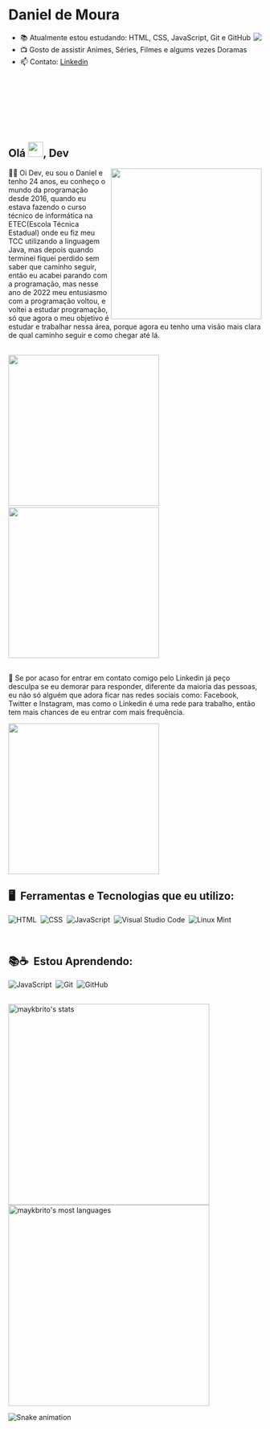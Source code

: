 # Daniel de Moura

<img align="right" src="https://media.tenor.com/8f2pYcF9zW4AAAAM/anime-wave.gif">

- 📚 Atualmente estou estudando: HTML, CSS, JavaScript, Git e GitHub
- 📺 Gosto de assistir Animes, Séries, Filmes e algums vezes Doramas
- 📫 Contato: [Linkedin](https://www.linkedin.com/in/daniel-de-moura-silva-a123a724b/)

</br>
</br>
</br>
</br>
</br>
</br>

## Olá <img src="https://raw.githubusercontent.com/kaueMarques/kaueMarques/master/hi.gif" height="30px">, Dev

<img align="right" width="300px" src="https://i.ibb.co/my1PZmt/octocat-1665714641175.png">

<p>
  👨‍💻 Oi Dev, eu sou o Daniel e tenho 24 anos, eu conheço o mundo da programação desde 2016, quando eu estava fazendo o curso técnico de informática na ETEC(Escola Técnica Estadual) onde eu fiz meu TCC utilizando a linguagem Java, mas depois quando terminei fiquei perdido sem saber que caminho seguir, então eu acabei parando com a programação, mas nesse ano de 2022 meu entusiasmo com a programação voltou, e voltei a estudar programação, só que agora o meu objetivo é estudar e trabalhar nessa área, porque agora eu tenho uma visão mais clara de qual caminho seguir e como chegar até lá.
</p>

</br>

<div>
  <img width="300" src="https://media.tenor.com/7NuUEfEvHWoAAAAd/yato.gif">&nbsp; &nbsp;
  <img width="300" src="https://media.tenor.com/JFbsUkag74oAAAAM/noragami-yato.gif">
</div>

</br>

<p>
  💬 Se por acaso for entrar em contato comigo pelo Linkedin já peço desculpa se eu demorar para responder, diferente da maioria das pessoas, eu não só alguém que adora ficar nas redes sociais como: Facebook, Twitter e Instagram, mas como o Linkedin é uma rede para trabalho, então tem mais chances de eu entrar com mais frequência.
</p>
<img width="300" src="https://media.tenor.com/gFxciA3US0gAAAAM/noragami-anime.gif)">

</br>

## 🖥️&nbsp; Ferramentas e Tecnologias que eu utilizo:

![HTML](https://img.shields.io/badge/HTML5-E34F26?style=for-the-badge&logo=html5&logoColor=white)&nbsp;
![CSS](https://img.shields.io/badge/CSS3-1572B6?style=for-the-badge&logo=css3&logoColor=white)&nbsp;
![JavaScript](https://img.shields.io/badge/JavaScript-F7DF1E?style=for-the-badge&logo=javascript&logoColor=black)&nbsp;
![Visual Studio Code](https://img.shields.io/badge/Visual_Studio-5C2D91?style=for-the-badge&logo=visual%20studio&logoColor=white)&nbsp;
![Linux Mint](https://img.shields.io/badge/Linux_Mint-87CF3E?style=for-the-badge&logo=linux-mint&logoColor=white)

</br>

## 📚☕ &nbsp;Estou Aprendendo:
![JavaScript](https://img.shields.io/badge/JavaScript-F7DF1E?style=for-the-badge&logo=javascript&logoColor=black)&nbsp;
![Git](https://img.shields.io/badge/GIT-E44C30?style=for-the-badge&logo=git&logoColor=white)&nbsp;
![GitHub](https://img.shields.io/badge/GitHub-100000?style=for-the-badge&logo=github&logoColor=white)&nbsp;

##
<p align="left">
<img width="400em" src="https://github-readme-stats.vercel.app/api?username=danieldemoura&show_icons=true&theme=vision-friendly-dark" alt="maykbrito's stats"/>
<img width="400em" src="https://github-readme-stats.vercel.app/api/top-langs/?username=danieldemoura&layout=compact&theme=vision-friendly-dark" alt="maykbrito's most languages"/>
</p>

![Snake animation](https://github.com/seu-usuário-aqui/seu-usuário-aqui/blob/output/github-contribution-grid-snake.svg)


<!--
<img width="490em" src="https://github-readme-twitter-gazf.vercel.app/api?id=danieldemoura&layout=wide&show_reply=off&show_retweet=off" />


**danieldemoura/danieldemoura** is a ✨ _special_ ✨ repository because its `README.md` (this file) appears on your GitHub profile.

Here are some ideas to get you started:

- 🔭 I’m currently working on ...
- 🌱 I’m currently learning ...
- 👯 I’m looking to collaborate on ...
- 🤔 I’m looking for help with ...
- 💬 Ask me about ...
- 📫 How to reach me: ...
- 😄 Pronouns: ...
- ⚡ Fun fact: ...
-->
